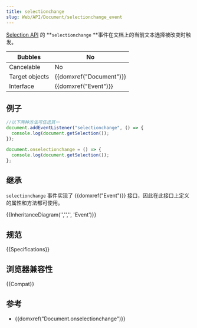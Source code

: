 ```yaml
---
title: selectionchange
slug: Web/API/Document/selectionchange_event
---
```


[Selection API](/zh-CN/docs/Web/API/Selection_API) 的 **`selectionchange` **事件在文档上的当前文本选择被改变时触发。

| Bubbles        | No                               |
| -------------- | -------------------------------- |
| Cancelable     | No                               |
| Target objects | {{domxref("Document")}} |
| Interface      | {{domxref("Event")}}     |

## 例子

```js
//以下两种方法可任选其一
document.addEventListener("selectionchange", () => {
  console.log(document.getSelection());
});

document.onselectionchange = () => {
  console.log(document.getSelection());
};
```

## 继承

`selectionchange` 事件实现了 {{domxref("Event")}} 接口，因此在此接口上定义的属性和方法都可使用。

{{InheritanceDiagram('','','', 'Event')}}

## 规范

{{Specifications}}

## 浏览器兼容性

{{Compat}}

## 参考

- {{domxref("Document.onselectionchange")}}
